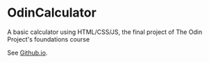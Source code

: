 # OdinCalculator
A basic calculator using HTML/CSS/JS, the final project of The Odin Project's foundations course

See [Github.io](https://gridex118.github.io/OdinCalculator/).
